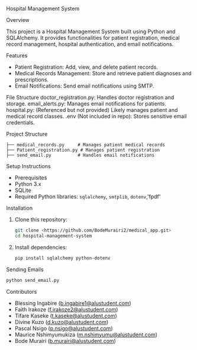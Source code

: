  Hospital Management System

Overview

This project is a Hospital Management System built using Python and SQLAlchemy. It provides functionalities for patient registration, medical record management, hospital authentication, and email notifications.

Features
- Patient Registration: Add, view, and delete patient records.
- Medical Records Management: Store and retrieve patient diagnoses and prescriptions.
- Email Notifications: Send email notifications using SMTP.

File Structure
doctor_registration.py: Handles doctor registration and storage.
email_alerts.py: Manages email notifications for patients.
hospital.py: (Referenced but not provided) Likely manages patient and medical record classes.
.env (Not included in repo): Stores sensitive email credentials.

 Project Structure
```
├── medical_records.py     # Manages patient medical records
├── Patient_registration.py # Manages patient registration
├── send_email.py          # Handles email notifications
```

Setup Instructions
- Prerequisites
- Python 3.x
- SQLite
- Required Python libraries: `sqlalchemy`, `smtplib`, `dotenv`,'fpdf'

Installation
1. Clone this repository:
   ```sh
   git clone <https://github.com/BodeMurairi2/medical_app.git>
   cd hospital-management-system
   ```
2. Install dependencies:
   ```sh
   pip install sqlalchemy python-dotenv
   ```


 Sending Emails
```sh
python send_email.py
```
Contributors
- Blessing Ingabire  (b.ingabire1@alustudent.com)
- Faith Irakoze  (f.irakoze2@alustudent.com)
- Tifare Kaseke (t.kaseke@alustudent.com)
- Divine Kuzo (d.kuzo@alustudent.com)
- Pascal Nsigo (p.nsigo@alustudent.com)
- Maurice Nshimyumukiza (m.nshimyumu@alustudent.com)
- Bode Murairi (b.murairi@alustudent.com)




